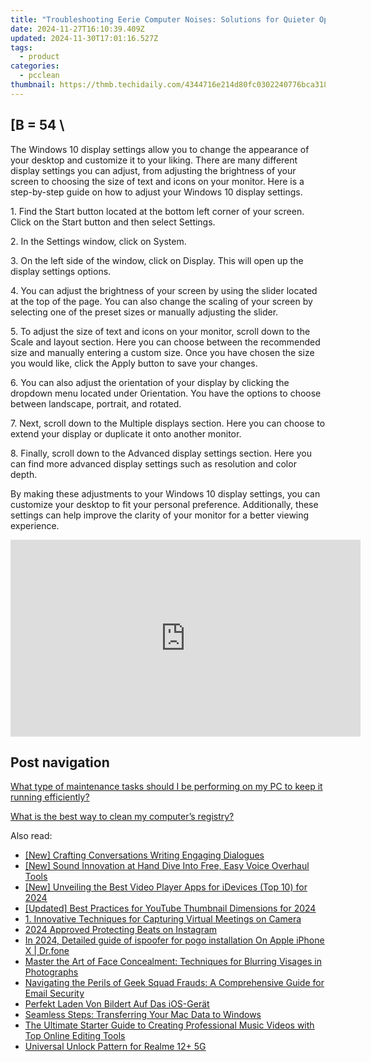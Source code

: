 ```yaml
---
title: "Troubleshooting Eerie Computer Noises: Solutions for Quieter Operation with YL Software Insights"
date: 2024-11-27T16:10:39.409Z
updated: 2024-11-30T17:01:16.527Z
tags:
  - product
categories:
  - pcclean
thumbnail: https://thmb.techidaily.com/4344716e214d80fc0302240776bca3183fcb221b8492651a99a24a405c1e3fa0.jpg
---
```


## \[B = 54 \

The Windows 10 display settings allow you to change the appearance of your desktop and customize it to your liking. There are many different display settings you can adjust, from adjusting the brightness of your screen to choosing the size of text and icons on your monitor. Here is a step-by-step guide on how to adjust your Windows 10 display settings. 

1\. Find the Start button located at the bottom left corner of your screen. Click on the Start button and then select Settings.

2\. In the Settings window, click on System.

3\. On the left side of the window, click on Display. This will open up the display settings options. 

4\. You can adjust the brightness of your screen by using the slider located at the top of the page. You can also change the scaling of your screen by selecting one of the preset sizes or manually adjusting the slider.

5\. To adjust the size of text and icons on your monitor, scroll down to the Scale and layout section. Here you can choose between the recommended size and manually entering a custom size. Once you have chosen the size you would like, click the Apply button to save your changes.

6\. You can also adjust the orientation of your display by clicking the dropdown menu located under Orientation. You have the options to choose between landscape, portrait, and rotated.

7\. Next, scroll down to the Multiple displays section. Here you can choose to extend your display or duplicate it onto another monitor.

8\. Finally, scroll down to the Advanced display settings section. Here you can find more advanced display settings such as resolution and color depth. 

By making these adjustments to your Windows 10 display settings, you can customize your desktop to fit your personal preference. Additionally, these settings can help improve the clarity of your monitor for a better viewing experience.

<!-- affiliate ads begin -->
<iframe width="560" height="315" src="https://www.youtube.com/embed/FATJWpNYmio?si=72ugPTb3vJXz6cAM" title="YouTube video player" frameborder="0" allow="accelerometer; autoplay; clipboard-write; encrypted-media; gyroscope; picture-in-picture; web-share" referrerpolicy="strict-origin-when-cross-origin" allowfullscreen></iframe>
<!-- affiliate ads end -->

## Post navigation

[What type of maintenance tasks should I be performing on my PC to keep it running efficiently?](https://tools.techidaily.com/pcclean/products/)

[What is the best way to clean my computer’s registry?](https://tools.techidaily.com/pcclean/products/)

<ins class="adsbygoogle"
     style="display:block"
     data-ad-format="autorelaxed"
     data-ad-client="ca-pub-7571918770474297"
     data-ad-slot="1223367746"></ins>

<ins class="adsbygoogle"
     style="display:block"
     data-ad-client="ca-pub-7571918770474297"
     data-ad-slot="8358498916"
     data-ad-format="auto"
     data-full-width-responsive="true"></ins>

<span class="atpl-alsoreadstyle">Also read:</span>
<div><ul>
<li><a href="https://extra-information.techidaily.com/new-crafting-conversations-writing-engaging-dialogues/"><u>[New] Crafting Conversations Writing Engaging Dialogues</u></a></li>
<li><a href="https://fox-glue.techidaily.com/new-sound-innovation-at-hand-dive-into-free-easy-voice-overhaul-tools/"><u>[New] Sound Innovation at Hand Dive Into Free, Easy Voice Overhaul Tools</u></a></li>
<li><a href="https://article-helps.techidaily.com/new-unveiling-the-best-video-player-apps-for-idevices-top-10-for-2024/"><u>[New] Unveiling the Best Video Player Apps for iDevices (Top 10) for 2024</u></a></li>
<li><a href="https://youtube-lab.techidaily.com/ed-best-practices-for-youtube-thumbnail-dimensions-for-2024/"><u>[Updated] Best Practices for YouTube Thumbnail Dimensions for 2024</u></a></li>
<li><a href="https://win-cloud.techidaily.com/1-innovative-techniques-for-capturing-virtual-meetings-on-camera/"><u>1. Innovative Techniques for Capturing Virtual Meetings on Camera</u></a></li>
<li><a href="https://fox-hovers.techidaily.com/2024-approved-protecting-beats-on-instagram/"><u>2024 Approved Protecting Beats on Instagram</u></a></li>
<li><a href="https://ios-pokemon-go.techidaily.com/in-2024-detailed-guide-of-ispoofer-for-pogo-installation-on-apple-iphone-x-drfone-by-drfone-virtual-ios/"><u>In 2024, Detailed guide of ispoofer for pogo installation On Apple iPhone X | Dr.fone</u></a></li>
<li><a href="https://win-cloud.techidaily.com/master-the-art-of-face-concealment-techniques-for-blurring-visages-in-photographs/"><u>Master the Art of Face Concealment: Techniques for Blurring Visages in Photographs</u></a></li>
<li><a href="https://win-cloud.techidaily.com/navigating-the-perils-of-geek-squad-frauds-a-comprehensive-guide-for-email-security/"><u>Navigating the Perils of Geek Squad Frauds: A Comprehensive Guide for Email Security</u></a></li>
<li><a href="https://fox-where.techidaily.com/perfekt-laden-von-bildert-auf-das-ios-gerat/"><u>Perfekt Laden Von Bildert Auf Das iOS-Gerät</u></a></li>
<li><a href="https://win-cloud.techidaily.com/seamless-steps-transferring-your-mac-data-to-windows/"><u>Seamless Steps: Transferring Your Mac Data to Windows</u></a></li>
<li><a href="https://win-cloud.techidaily.com/the-ultimate-starter-guide-to-creating-professional-music-videos-with-top-online-editing-tools/"><u>The Ultimate Starter Guide to Creating Professional Music Videos with Top Online Editing Tools</u></a></li>
<li><a href="https://easy-unlock-android.techidaily.com/universal-unlock-pattern-for-realme-12plus-5g-by-drfone-android/"><u>Universal Unlock Pattern for Realme 12+ 5G</u></a></li>
</ul></div>

